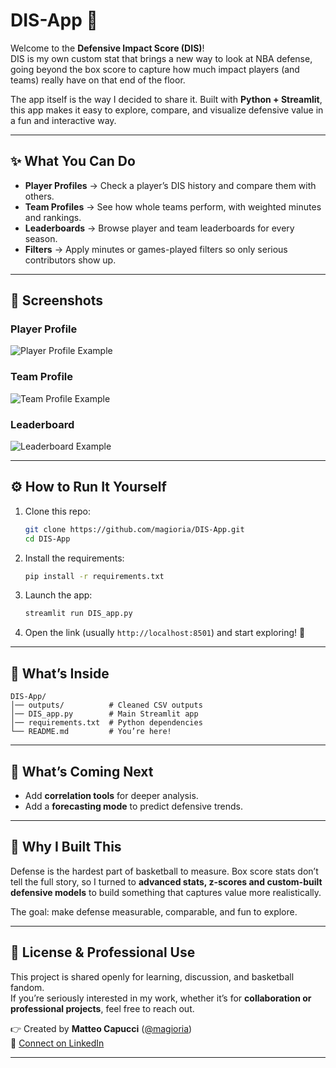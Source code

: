 # DIS-App 🏀

Welcome to the **Defensive Impact Score (DIS)**!  
DIS is my own custom stat that brings a new way to look at NBA defense, going beyond the box score to capture how much impact players (and teams) really have on that end of the floor.  

The app itself is the way I decided to share it. Built with **Python + Streamlit**, this app makes it easy to explore, compare, and visualize defensive value in a fun and interactive way.

---

## ✨ What You Can Do
- **Player Profiles** → Check a player’s DIS history and compare them with others.  
- **Team Profiles** → See how whole teams perform, with weighted minutes and rankings.  
- **Leaderboards** → Browse player and team leaderboards for every season.  
- **Filters** → Apply minutes or games-played filters so only serious contributors show up.  

---

## 📸 Screenshots

### Player Profile
![Player Profile Example](<img width="742" height="784" alt="Screenshot 2025-09-12 181138" src="https://github.com/user-attachments/assets/5463cf67-6be8-47dc-942c-afa4a990c15e" />)

### Team Profile
![Team Profile Example](<img width="754" height="833" alt="image" src="https://github.com/user-attachments/assets/fdf27540-9b21-417e-b9ef-b7171ecf0198" />)

### Leaderboard
![Leaderboard Example](<img width="1447" height="834" alt="Screenshot 2025-09-12 181059" src="https://github.com/user-attachments/assets/984a9c82-9d22-443b-a0a7-581f14d18544" />)

---

## ⚙️ How to Run It Yourself
1. Clone this repo:
   ```bash
   git clone https://github.com/magioria/DIS-App.git
   cd DIS-App
   ```

2. Install the requirements:
   ```bash
   pip install -r requirements.txt
   ```

3. Launch the app:
   ```bash
   streamlit run DIS_app.py
   ```

4. Open the link (usually `http://localhost:8501`) and start exploring! 🚀  

---

## 📂 What’s Inside
```
DIS-App/
│── outputs/          # Cleaned CSV outputs
│── DIS_app.py        # Main Streamlit app
│── requirements.txt  # Python dependencies
└── README.md         # You’re here!
```

---

## 🔮 What’s Coming Next
- Add **correlation tools** for deeper analysis.  
- Add a **forecasting mode** to predict defensive trends.  

---

## 🙌 Why I Built This
Defense is the hardest part of basketball to measure. Box score stats don’t tell the full story, so I turned to **advanced stats, z-scores and custom-built defensive models** to build something that captures value more realistically.  

The goal: make defense measurable, comparable, and fun to explore.

---

## 📜 License & Professional Use
This project is shared openly for learning, discussion, and basketball fandom.  
If you’re seriously interested in my work, whether it’s for **collaboration or professional projects**, feel free to reach out.  

👉 Created by **Matteo Capucci** ([@magioria](https://github.com/magioria))  
📩 [Connect on LinkedIn](https://www.linkedin.com/in/matteo-capucci/)  

---
